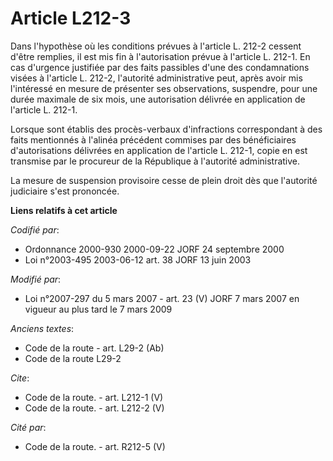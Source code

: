 # Article L212-3

Dans l'hypothèse où les conditions prévues à l'article L. 212-2 cessent d'être remplies, il est mis fin à l'autorisation
prévue à l'article L. 212-1. En cas d'urgence justifiée par des faits passibles d'une des condamnations visées à l'article L.
212-2, l'autorité administrative peut, après avoir mis l'intéressé en mesure de présenter ses observations, suspendre, pour
une durée maximale de six mois, une autorisation délivrée en application de l'article L. 212-1. 

Lorsque sont établis des procès-verbaux d'infractions correspondant à des faits mentionnés à l'alinéa précédent commises par
des bénéficiaires d'autorisations délivrées en application de l'article L. 212-1, copie en est transmise par le procureur de
la République à l'autorité administrative. 

La mesure de suspension provisoire cesse de plein droit dès que l'autorité judiciaire s'est prononcée.

**Liens relatifs à cet article**

_Codifié par_:

  - Ordonnance 2000-930 2000-09-22 JORF 24 septembre 2000
  - Loi n°2003-495 2003-06-12 art. 38 JORF 13 juin 2003

_Modifié par_:

  - Loi n°2007-297 du 5 mars 2007 - art. 23 (V) JORF 7 mars 2007 en vigueur au plus tard le 7 mars 2009

_Anciens textes_:

  - Code de la route - art. L29-2 (Ab)
  - Code de la route L29-2

_Cite_:

  - Code de la route. - art. L212-1 (V)
  - Code de la route. - art. L212-2 (V)

_Cité par_:

  - Code de la route. - art. R212-5 (V)
